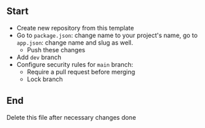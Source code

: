 ## Start
- Create new repository from this template
- Go to `package.json`: change name to your project's name, go to `app.json`: change name and slug as well.
  - Push these changes
- Add `dev` branch
- Configure security rules for `main` branch:
  - Require a pull request before merging
  - Lock branch

## End
Delete this file after necessary changes done
